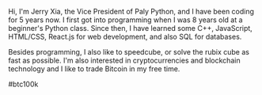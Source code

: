 Hi, I'm Jerry Xia, the Vice President of Paly Python, and I have been coding for 5 years now. I first got into programming when I was 8 years old at a beginner's Python class. Since then, I have learned some C++, JavaScript, HTML/CSS, React.js for web development, and also SQL for databases.

Besides programming, I also like to speedcube, or solve the rubix cube as fast as possible. I'm also interested in cryptocurrencies and blockchain technology and I like to trade Bitcoin in my free time.

\#btc100k